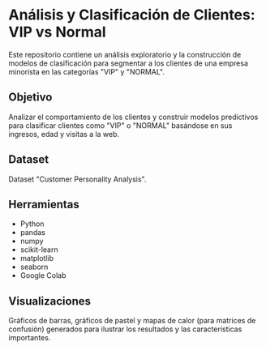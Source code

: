 # Análisis y Clasificación de Clientes: VIP vs Normal
Este repositorio contiene un análisis exploratorio y la construcción de modelos de clasificación para segmentar a los clientes de una empresa minorista en las categorías "VIP" y "NORMAL".

## Objetivo
Analizar el comportamiento de los clientes y construir modelos predictivos para clasificar clientes como "VIP" o "NORMAL" basándose en sus ingresos, edad y visitas a la web.

## Dataset
Dataset "Customer Personality Analysis".

## Herramientas
- Python
- pandas
- numpy
- scikit-learn
- matplotlib
- seaborn
- Google Colab

## Visualizaciones
Gráficos de barras, gráficos de pastel y mapas de calor (para matrices de confusión) generados para ilustrar los resultados y las características importantes.

